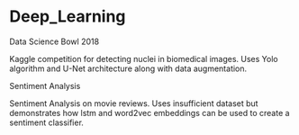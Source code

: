 # Deep_Learning

Data Science Bowl 2018

Kaggle competition for detecting nuclei in biomedical images. Uses Yolo algorithm and U-Net architecture along with data augmentation.

Sentiment Analysis

Sentiment Analysis on movie reviews. Uses insufficient dataset but demonstrates how lstm and word2vec embeddings can be used to create a sentiment classifier.